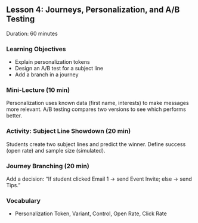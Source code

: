## Lesson 4: Journeys, Personalization, and A/B Testing

Duration: 60 minutes

### Learning Objectives
- Explain personalization tokens
- Design an A/B test for a subject line
- Add a branch in a journey

### Mini-Lecture (10 min)
Personalization uses known data (first name, interests) to make messages more relevant. A/B testing compares two versions to see which performs better.

### Activity: Subject Line Showdown (20 min)
Students create two subject lines and predict the winner. Define success (open rate) and sample size (simulated).

### Journey Branching (20 min)
Add a decision: “If student clicked Email 1 → send Event Invite; else → send Tips.”

### Vocabulary
- Personalization Token, Variant, Control, Open Rate, Click Rate


